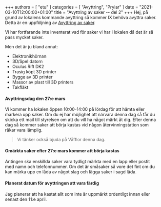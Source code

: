 +++
authors = [ "etu" ]
categories = [ "Avyttring", "Prylar" ]
date = "2021-03-10T12:00:00+01:00"
title = "Avyttring av saker -- del 2"
+++
Hej, på grund av lokalens kommande avyttring så kommer IX behöva
avyttra saker. Detta är en uppföljning av
[Avyttring av saker](/blog/2020/09/14/avyttring-av-saker/).

Vi har fortfarande inte inventerat vad för saker vi har i lokalen då
det är så pass mycket saker.

Men det är ju bland annat:
 - Elektronikhörnan
 - 3D/Spel datorn
 - Oculus Rift DK2
 - Trasig köpt 3D printer
 - Bygge av 3D printer
 - Massor av plast till 3D printers
 - Takfläkt

#### Avyttringsdag den 27:e mars
Vi kommer ha lokalen öppen 10:00-14:00 på lördag för att hämta eller
markera upp saker. Om du ej har möjlighet att närvara denna dag så
får du skicka ett mail till styrelsen om att du vill ha något märkt åt
dig. Efter denna dag så kommer saker att börja kastas vid någon
återvinningstation som råkar vara lämplig.

> Vi tänker också bjuda på Våfflor denna dag.

#### Omärkta saker efter 27:e mars kommer att börja kastas
Antingen ska enskillda saker vara tydligt märkta med en lapp eller
postit med namn och telefonnummer. Om det är småsaker så vore det fint
om du kan märka upp en låda av något slag och lägga saker i sagd låda.

#### Planerat datum för avyttringen att vara färdig
Jag planerar att ha kastat allt som inte är uppmärkt ordentligt innan
eller senast den 11:e april.
